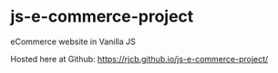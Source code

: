 # js-e-commerce-project
eCommerce website in Vanilla JS

Hosted here at Github: https://rjcb.github.io/js-e-commerce-project/

